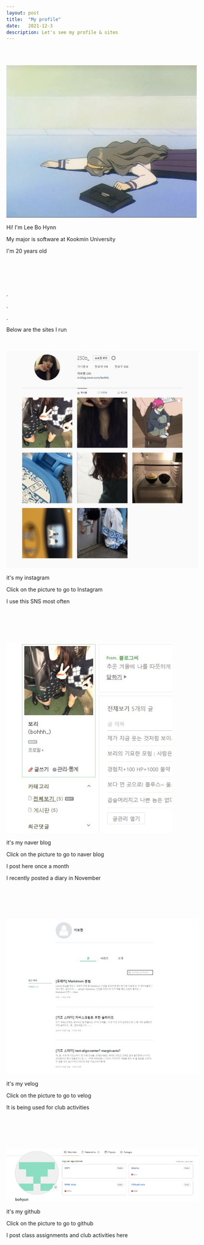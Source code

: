 ```yaml
---
layout: post
title:  "My profile"
date:   2021-12-3
description: Let's see my profile & sites
---
```


<br><br>
<p class="picture"><img src="/assets/img/profile.jfif" alt=""></p>
<p class="gittext">Hi! I'm Lee Bo Hynn</p>
<p class="gittext">My major is software at Kookmin University</p>
<p class="gittext">I'm 20 years old</p>
<br><br><br><br>
<p class="rmx">.</p>
<p class="rmx">.</p>
<p class="rmx">.</p>
<p class="listtitle">Below are the sites I run</p>
<br><br>
<a  class="picture" href="https://www.instagram.com/250b_/" targe="_blank">
    <img src="/assets/img/instagram.JPG" alt="">
</a>
<p class="gittext">it's my instagram</p>
<p class="gittext">Click on the picture to go to Instagram</p>
<p class="gittext">I use this SNS most often</p>
<br><br><br><br><br>
<a  class="picture" href="https://blog.naver.com/bohhh_" targe="_blank">
    <img src="/assets/img/blog.JPG" alt="" >
</a>
<p class="gittext">it's my naver blog</p>
<p class="gittext">Click on the picture to go to naver blog</p>
<p class="gittext">I post here once a month</p>
<p class="gittext">I recently posted a diary in November</p>
<br><br><br><br><br>
<a  class="picture" href="https://velog.io/@bohhh_" targe="_blank">
    <img src="/assets/img/velog.JPG" alt="" >
</a>
<p class="gittext">it's my velog</p>
<p class="gittext">Click on the picture to go to velog</p>
<p class="gittext">It is being used for club activities</p> 
<br><br><br><br><br>
<a  class="picture" href="https://github.com/" targe="_blank">
    <img src="/assets/img/githubprofile.JPG" alt="" >
</a>
<p class="gittext">it's my github</p>
<p class="gittext">Click on the picture to go to github</p>
<p class="gittext">I post class assignments and club activities here</p>
<br><br><br><br>